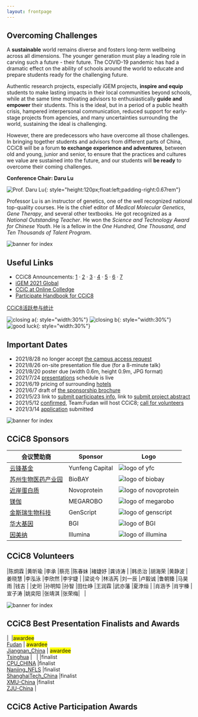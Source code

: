 ```yaml
---
layout: frontpage
---
```


## Overcoming Challenges

A **sustainable** world remains diverse and fosters long-term wellbeing across all dimensions. The younger generation must play a leading role in carving such a future - their future. The COVID-19 pandemic has had a dramatic effect on the ability of schools around the world to educate and prepare students ready for the challenging future.

Authentic research projects, especially iGEM projects, **inspire and equip** students to make lasting impacts in their local communities beyond schools, while at the same time motivating advisors to enthusiastically **guide and empower** their students. This is the ideal, but in a period of a public health crisis, hampered interpersonal communication, reduced support for early-stage projects from agencies, and many uncertainties surrounding the world, sustaining the ideal is challenging.

However, there are predecessors who have overcome all those challenges. In bringing together students and advisors from different parts of China, CCiC8 will be a forum **to exchange experience and adventures**, between old and young, junior and senior, to ensure that the practices and cultures we value are sustained into the future, and our students will **be ready** to overcome their coming challenges.

**Conference Chair: Daru Lu**

![Prof. Daru Lu](https://raw.githubusercontent.com/coronin/ccic8/gh-pages/sponsor-logo/drlu.jpg){: style="height:120px;float:left;padding-right:0.67rem"}

Professor Lu is an instructor of genetics, one of the well recognized national top-quality courses. He is the chief editor of *Medical Molecular Genetics*, *Gene Therapy*, and several other textbooks. He got recognized as a *National Outstanding Teacher*. He won the *Science and Technology Award for Chinese Youth*. He is a fellow in the *One Hundred, One Thousand, and Ten Thousands of Talent Program*.
<div style="clear:both"></div>


![banner for index](https://raw.githubusercontent.com/coronin/ccic8/gh-pages/banner.png)

## Useful Links
- CCiC8 Announcements: [1](https://mp.weixin.qq.com/s/qC9Av3fNQPiPTn4O4lyp8w) &middot; [2](https://mp.weixin.qq.com/s/NZXZnyJLq-QGuqzj4mTwXQ) &middot; [3](https://mp.weixin.qq.com/s/foGI_pvS9mgn7U4QnkgdJA) &middot; [4](https://mp.weixin.qq.com/s/kHSUv-n0_i8KB9p1VK6ZYg) &middot; [5](https://mp.weixin.qq.com/s/G4kMQYmL63UeIRoJCmPEcg) &middot; [6](https://mp.weixin.qq.com/s/1xznCj2jSFEyMcqDUmYtTA) &middot; [7](https://mp.weixin.qq.com/s/ir3Ut7K1m8hWTThGyUs-BA)
- [iGEM 2021 Global](https://igem2021global.slack.com)
- [CCiC at Online Colledge](https://lexiangla.com/teams/k100014/)
- [Participate Handbook for CCiC8](https://www.jianguoyun.com/p/DV83eHkQ2o7vBRiZvYoE)

[CCiC8活跃参与统计](https://shimo.im/sheets/Vt6HkxqXHXrrvQXw/MODOC/)

![closing a](https://raw.githubusercontent.com/coronin/ccic8/gh-pages/sponsor-logo/closing-c-frame.png){: style="width:30%"} ![closing b](https://raw.githubusercontent.com/coronin/ccic8/gh-pages/sponsor-logo/closing-c-submit.png){: style="width:30%"} ![good luck](https://raw.githubusercontent.com/coronin/ccic8/gh-pages/sponsor-logo/ccic8-good-luck.jpg){: style="width:30%"}

## Important Dates
- 2021/8/28 no longer accept [the campus access request](https://www.wjx.cn/vj/r6cE82R.aspx)
- 2021/8/26 on-site presentation file due (for a 8-minute talk)
- 2021/8/20 poster due (width 0.6m, height 0.9m, JPG format)
- 2021/7/24 [presentations](/presentations) schedule is live
- 2021/6/19 pricing of surrounding [hotels](/hotels)
- 2021/6/7 draft of [the sponsorship brochure](https://shimo.im/docs/yaWIlYCmSN4ahjwu/)
- 2021/5/23 link to [submit participates info](https://www.wjx.cn/vj/hWQFAcz.aspx), link to [submit project abstract](https://www.wjx.cn/vj/h4icxcB.aspx)
- 2021/5/12 [confirmed](https://mp.weixin.qq.com/s/LYhkFu_zWy_HawdHUh7pHw), Team:Fudan will host CCiC8; [call for volunteers](https://www.wjx.cn/vj/rYR3vK6.aspx)
- 2021/3/14 [application](https://shimo.im/docs/osqPvsJl3IcnSFlF/) submitted


![banner for index](https://raw.githubusercontent.com/coronin/ccic8/gh-pages/banner.png)

## CCiC8 Sponsors

|会议赞助商 |Sponsor |Logo |
|----|----|----|
|[云锋基金](http://www.yfc.cn) |Yunfeng Capital |![logo of yfc](https://raw.githubusercontent.com/coronin/ccic8/gh-pages/sponsor-logo/yunfeng.png) |
|[苏州生物医药产业园](http://www.biobay.com.cn/) |BioBAY |![logo of biobay](https://raw.githubusercontent.com/coronin/ccic8/gh-pages/sponsor-logo/biobay.png) |
|[近岸蛋白质](https://www.novoprotein.com.cn/) |Novoprotein |![logo of novoprotein](https://raw.githubusercontent.com/coronin/ccic8/gh-pages/sponsor-logo/novoprotein.png) |
|[镁伽](https://www.megarobo.tech/) |MEGAROBO |![logo of megarobo](https://raw.githubusercontent.com/coronin/ccic8/gh-pages/sponsor-logo/meijia.png) |
|[金斯瑞生物科技](https://www.genscript.com.cn/) |GenScript |![logo of genscript](https://raw.githubusercontent.com/coronin/ccic8/gh-pages/sponsor-logo/genscript.png) |
|[华大基因](https://www.genomics.cn/) |BGI |![logo of BGI](https://raw.githubusercontent.com/coronin/ccic8/gh-pages/sponsor-logo/bgi.png) |
|[因美纳](https://www.illumina.com/) |Illumina |![logo of illumina](https://raw.githubusercontent.com/coronin/ccic8/gh-pages/sponsor-logo/illumina.png) |


## CCiC8 Volunteers

|陈炯霖 |黄昕瑜 |李承 |蔡亮 |陈春妹 |褚婕妤 |龚诗涛 |
|韩丞治 |胡海荣 |黄静波 |姜晓慧 |李泓泳 |李欣然 |李宇婕 |
|梁说今 |林洁芮 |刘一辰 |卢毅诚 |鲁朝臻 |马昊雨 |钱吉 |
|史珩 |孙明知 |孙智 |田仕峥 |王润霖 |武亦藩 |夏浡烜 |
|肖涵予 |肖宇榛 |宣子涛 |姚奕阳 |张靖淇 |张荣梅| &nbsp; |


![banner for index](https://raw.githubusercontent.com/coronin/ccic8/gh-pages/banner.png)

## CCiC8 Best Presentation Finalists and Awards

|&nbsp; |<span style="background-color:yellow">awardee</span><br/>[Fudan](/Fudan) | <span style="background-color:yellow">awardee</span><br/>[Jiangnan_China](/Jiangnan_China) | <span style="background-color:yellow">awardee</span><br/>[Tsinghua](/Tsinghua) | &nbsp; |
|<span style="background-color:white">finalist</span><br/>[CPU_CHINA](/CPU_CHINA) |<span style="background-color:white">finalist</span><br/>[Nanjing_NFLS](/Nanjing_NFLS) |<span style="background-color:white">finalist</span><br/>[ShanghaiTech_China](/ShanghaiTech_China) |<span style="background-color:white">finalist</span><br/>[XMU-China](/XMU-China) |<span style="background-color:white">finalist</span><br/>[ZJU-China](/ZJU-China) |


## CCiC8 Active Participation Awards
<!-- teams, table autogenerated -->